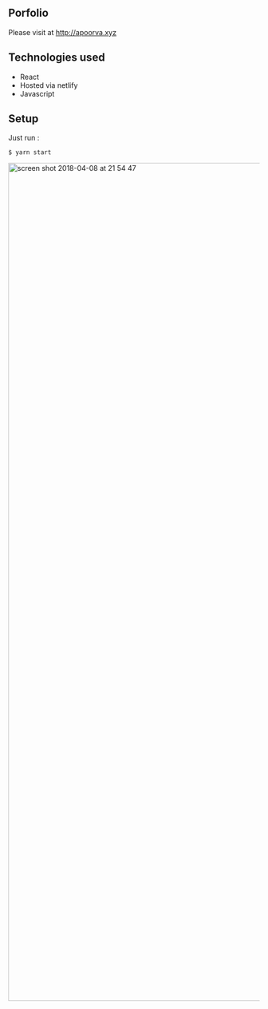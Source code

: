 ## Porfolio

Please visit at http://apoorva.xyz  

## Technologies used

- React
- Hosted via netlify
- Javascript 

## Setup

Just run :
```
$ yarn start

```

<img width="1680" alt="screen shot 2018-04-08 at 21 54 47" src="https://user-images.githubusercontent.com/13749603/38472409-837e12b8-3b77-11e8-8dcd-00bcdcced257.png">



